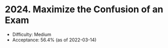 # 2024. Maximize the Confusion of an Exam
- Difficulty: Medium
- Acceptance: 56.4% (as of 2022-03-14)
